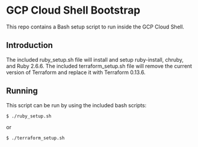 # GCP Cloud Shell Bootstrap

This repo contains a Bash setup script to run inside the GCP Cloud Shell.

## Introduction

The included ruby_setup.sh file will install and setup ruby-install, chruby, and Ruby 2.6.6.
The included terraform_setup.sh file will remove the current version of Terraform and replace it with Terraform 0.13.6.

## Running

This script can be run by using the included bash scripts:

```
$ ./ruby_setup.sh
```

or

```
$ ./terraform_setup.sh
```
